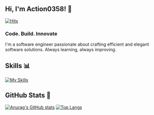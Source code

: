 ## Hi, I'm Action0358! 👋
[![Hits](https://komarev.com/ghpvc/?username=Action0358&style=flat-square&color=blue)](https://komarev.com/ghpvc/?username=Action0358)

### Code. Build. Innovate
I'm a software engineer passionate about crafting efficient and elegant software solutions.
Always learning, always improving.

## Skills 📊
[![My Skills](https://skillicons.dev/icons?i=html,css,js,ts,tailwind,react,nextjs,go,python,docker,git,cloudflare,supabase,aws)](https://skillicons.dev)

## GitHub Stats 🚀 
[![Anurag's GitHub stats](https://github-readme-stats.vercel.app/api?username=Action0358&show_icons=true&bg_color=45,4e54c8,8f94fb&title_color=fff&text_color=fff&border_color=fff)](https://github.com/anuraghazra/github-readme-stats)
[![Top Langs](https://github-readme-stats.vercel.app/api/top-langs/?username=Action0358&layout=compact&bg_color=45,4e54c8,8f94fb&title_color=fff&text_color=fff&border_color=fff)](https://github.com/anuraghazra/github-readme-stats)